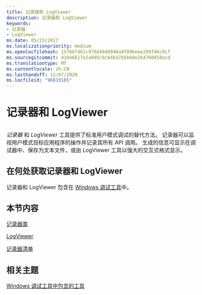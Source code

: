 ```yaml
---
title: 记录器和 LogViewer
description: 记录器和 LogViewer
keywords:
- 记录器
- LogViewer
ms.date: 05/23/2017
ms.localizationpriority: medium
ms.openlocfilehash: 15766f461c970d494b946a8f096eee289f46c9cf
ms.sourcegitcommit: 418e6617e2a695c9cb4b37b5b60e264760858acd
ms.translationtype: MT
ms.contentlocale: zh-CN
ms.lasthandoff: 12/07/2020
ms.locfileid: "96819185"
---
```

# <a name="logger-and-logviewer"></a>记录器和 LogViewer


## <span id="ddk_logger_and_logviewer_dtoolq"></span><span id="DDK_LOGGER_AND_LOGVIEWER_DTOOLQ"></span>


*记录器* 和 *LogViewer* 工具提供了标准用户模式调试的替代方法。 记录器可以监视用户模式目标应用程序的操作并记录其所有 API 调用。 生成的信息可显示在调试器中、保存为文本文件，或由 LogViewer 工具以强大的交互式格式显示。

## <a name="span-idwhere_to_get_logger_and_logviewerspanspan-idwhere_to_get_logger_and_logviewerspanspan-idwhere_to_get_logger_and_logviewerspanwhere-to-get-logger-and-logviewer"></a><span id="Where_to_get_Logger_and_LogViewer"></span><span id="where_to_get_logger_and_logviewer"></span><span id="WHERE_TO_GET_LOGGER_AND_LOGVIEWER"></span>在何处获取记录器和 LogViewer


记录器和 LogViewer 包含在 [Windows 调试工具](index.md)中。

## <a name="span-idin_this_sectionspanspan-idin_this_sectionspanspan-idin_this_sectionspanin-this-section"></a><span id="In_this_section"></span><span id="in_this_section"></span><span id="IN_THIS_SECTION"></span>本节内容


[记录器类](logger.md)

[LogViewer](logviewer.md)

[记录器清单](the-logger-manifest.md)

## <a name="span-idrelated_topicsspanrelated-topics"></a><span id="related_topics"></span>相关主题


[Windows 调试工具中包含的工具](extra-tools.md)

 

 






